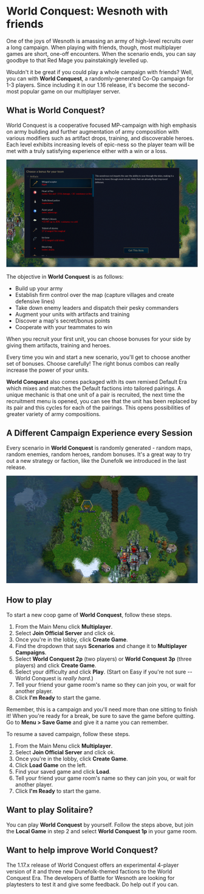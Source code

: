 # World Conquest: Wesnoth with friends

One of the joys of Wesnoth is amassing an army of high-level recruits over a long campaign. When playing with friends, though, most multiplayer games are short, one-off encounters. When the scenario ends, you can say goodbye to that Red Mage you painstakingly levelled up.

Wouldn't it be great if you could play a whole campaign with friends? Well, you can with **World Conquest**, a randomly-generated Co-Op campaign for 1-3 players. Since including it in our 1.16 release, it's become the second-most popular game on our multiplayer server.

## What is World Conquest?

World Conquest is a cooperative focused MP-campaign with high emphasis on army building and further augmentation of army composition with various modifiers such as artifact drops, training, and discoverable heroes. Each level exhibits increasing levels of epic-ness so the player team will be met with a truly satisfying experience either with a win or a loss.

![](team-bonuses.png)

The objective in **World Conquest** is as follows:
- Build up your army
- Establish firm control over the map (capture villages and create defensive lines)
- Take down enemy leaders and dispatch their pesky commanders
- Augment your units with artifacts and training
- Discover a map's secret/bonus points
- Cooperate with your teammates to win

When you recruit your first unit, you can choose bonuses for your side by giving them artifacts, training and heroes.

Every time you win and start a new scenario, you'll get to choose another set of bonuses. Choose carefully! The right bonus combos can really increase the power of your units.

**World Conquest** also comes packaged with its own remixed Default Era which mixes and matches the Default factions into tailored pairings. A unique mechanic is that one unit of a pair is recruited, the next time the recruitment menu is opened, you can see that the unit has been replaced by its pair and this cycles for each of the pairings. This opens possibilities of greater variety of army compositions.

## A Different Campaign Experience every Session

Every scenario in **World Conquest** is randomly generated - random maps, random enemies, random heroes, random bonuses. It's a great way to try out a new strategy or faction, like the Dunefolk we introduced in the last release.

![](secrets.png)

## How to play

To start a new coop game of **World Conquest**, follow these steps.

1. From the Main Menu click **Multiplayer**.
2. Select **Join Official Server** and click ok.
3. Once you're in the lobby, click **Create Game**.
4. Find the dropdown that says **Scenarios** and change it to **Multiplayer Campaigns**.
5. Select **World Conquest 2p** (two players) or **World Conquest 3p** (three players) and click **Create Game**.
6. Select your difficulty and click **Play**. (Start on Easy if you're not sure -- World Conquest is _really hard_.)
7. Tell your friend your game room's name so they can join you, or wait for another player.
8. Click **I'm Ready** to start the game.

Remember, this is a campaign and you'll need more than one sitting to finish it!
When you're ready for a break, be sure to save the game before quitting. Go to **Menu > Save Game** and give it a name you can remember.

To resume a saved campaign, follow these steps.

1. From the Main Menu click **Multiplayer**.
2. Select **Join Official Server** and click ok.
3. Once you're in the lobby, click **Create Game**.
4. Click **Load Game** on the left.
5. Find your saved game and click **Load**.
6. Tell your friend your game room's name so they can join you, or wait for another player.
7. Click **I'm Ready** to start the game.

## Want to play Solitaire?

You can play **World Conquest** by yourself. Follow the steps above, but join the **Local Game** in step 2 and select **World Conquest 1p** in your game room.

## Want to help improve World Conquest?

The 1.17.x release of World Conquest offers an experimental 4-player version of it and three new Dunefolk-themed factions to the World Conquest Era. The developers of Battle for Wesnoth are looking for playtesters to test it and give some feedback. Do help out if you can.
